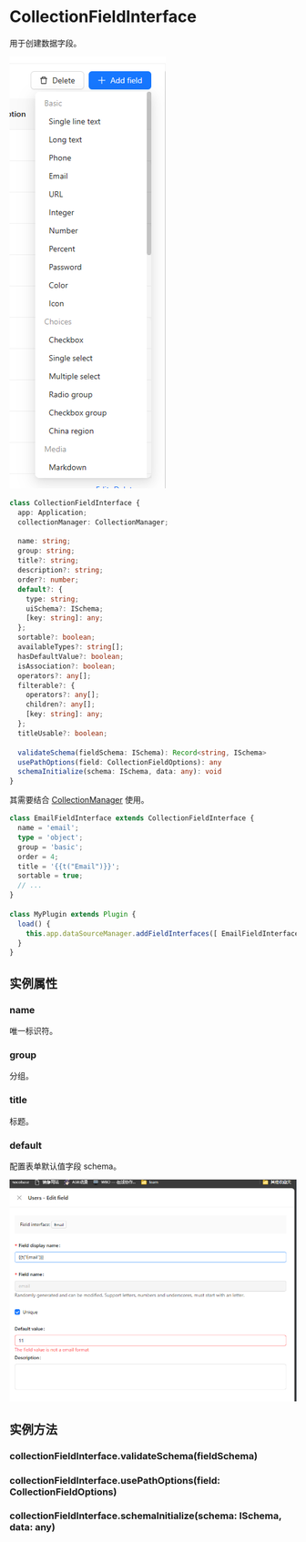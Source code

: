# CollectionFieldInterface

用于创建数据字段。

![](./images/collection-field-interface.png)

```ts
class CollectionFieldInterface {
  app: Application;
  collectionManager: CollectionManager;

  name: string;
  group: string;
  title?: string;
  description?: string;
  order?: number;
  default?: {
    type: string;
    uiSchema?: ISchema;
    [key: string]: any;
  };
  sortable?: boolean;
  availableTypes?: string[];
  hasDefaultValue?: boolean;
  isAssociation?: boolean;
  operators?: any[];
  filterable?: {
    operators?: any[];
    children?: any[];
    [key: string]: any;
  };
  titleUsable?: boolean;

  validateSchema(fieldSchema: ISchema): Record<string, ISchema>
  usePathOptions(field: CollectionFieldOptions): any
  schemaInitialize(schema: ISchema, data: any): void
}
```

其需要结合 [CollectionManager](./collection-field-interface-manager.md) 使用。

```ts
class EmailFieldInterface extends CollectionFieldInterface {
  name = 'email';
  type = 'object';
  group = 'basic';
  order = 4;
  title = '{{t("Email")}}';
  sortable = true;
  // ...
}

class MyPlugin extends Plugin {
  load() {
    this.app.dataSourceManager.addFieldInterfaces([ EmailFieldInterface ]);
  }
}
```

## 实例属性

### name

唯一标识符。

### group

分组。

### title

标题。

### default

配置表单默认值字段 schema。

![](./images/collection-field-interface-form.png)


## 实例方法

### collectionFieldInterface.validateSchema(fieldSchema)


### collectionFieldInterface.usePathOptions(field: CollectionFieldOptions)


### collectionFieldInterface.schemaInitialize(schema: ISchema, data: any)

